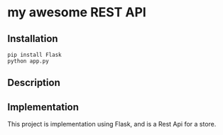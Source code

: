 # my awesome REST API

## Installation

````````````````
pip install Flask
python app.py

````````````````

## Description
## Implementation
This project is implementation using Flask, and is a Rest Api for a store.